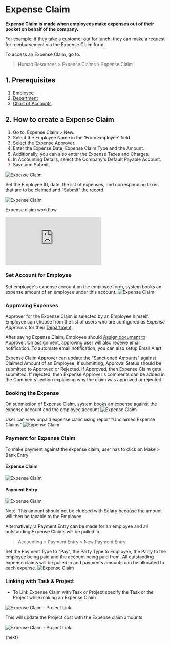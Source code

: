 <!-- add-breadcrumbs -->
# Expense Claim

**Expense Claim is made when employees make expenses out of their pocket on behalf of the company.**

For example, if they take a customer out for lunch, they can make a request for reimbursement via the Expense Claim form.

To access an Expense Claim, go to:

> Human Resources > Expense Claims > Expense Claim 

## 1. Prerequisites

1. [Employee](/docs/user/manual/en/human-resources/employee)
1. [Department](/docs/user/manual/en/human-resources/department)
1. [Chart of Accounts](/docs/user/manual/en/accounts/chart-of-accounts)


## 2. How to create a Expense Claim

1. Go to: Expense Claim > New.
1. Select the Employee Name in the 'From Employee' field.
1. Select the Expense Approver.
1. Enter the Expense Date, Expense Claim Type and the Amount.
1. Additionally, you can also enter the Expense Taxes and Charges.
1. In Accounting Details, select the Company's Default Payable Account.
1. Save and Submit.

<img class="screenshot" alt="Expense Claim" src="{{docs_base_url}}/assets/img/human-resources/expense_claim.png">


Set the Employee ID, date, the list of expenses, and corresponding taxes that are to be claimed and “Submit” the record.

<img class="screenshot" alt="Expense Claim" src="{{docs_base_url}}/assets/img/human-resources/expense-claim-expenses.png">

Expense claim workflow
<div class="embed-container">
    <iframe src="https://www.youtube.com/embed/5SZHJF--ZFY?rel=0" frameborder="0" allow="autoplay; encrypted-media" allowfullscreen>
    </iframe>
</div>


### Set Account for Employee
Set employee's expense account on the employee form, system books an expense amount of an employee under this account.
<img class="screenshot" alt="Expense Claim" src="{{docs_base_url}}/assets/img/human-resources/employee_account.png">

### Approving Expenses

Approver for the Expense Claim is selected by an Employee himself. Employee can choose from the list of users who are configured as _Expense Approvers_ for their [Department](/docs/user/manual/en/human-resources/department).

After saving Expense Claim, Employee should [Assign document to Approver](/docs/user/manual/en/using-erpnext/assignment.html). On assignment, approving user will also receive email notification. To automate email notification, you can also setup Email Alert

Expense Claim Approver can update the “Sanctioned Amounts” against Claimed Amount of an Employee. If submitting, Approval Status should be submitted to Approved or Rejected. If Approved, then Expense Claim gets submitted. If rejected, then Expense Approver's comments can be added in the Comments section explaining why the claim was approved or rejected.

### Booking the Expense

On submission of Expense Claim, system books an expense against the expense account and the employee account
<img class="screenshot" alt="Expense Claim" src="{{docs_base_url}}/assets/img/human-resources/expense_claim_book.png">

User can view unpaid expense claim using report "Unclaimed Expense Claims"
<img class="screenshot" alt="Expense Claim" src="{{docs_base_url}}/assets/img/human-resources/unclaimed_expense_claims.png">

### Payment for Expense Claim

To make payment against the expense claim, user has to click on Make > Bank Entry
#### Expense Claim
<img class="screenshot" alt="Expense Claim" src="{{docs_base_url}}/assets/img/human-resources/payment.png">

#### Payment Entry
<img class="screenshot" alt="Expense Claim" src="{{docs_base_url}}/assets/img/human-resources/payment_entry.png">

Note: This amount should not be clubbed with Salary because the amount will then be taxable to the Employee.

Alternatively, a Payment Entry can be made for an employee and all outstanding Expense Claims will be pulled in.

> Accounting > Payment Entry > New Payment Entry

Set the Payment Type to "Pay", the Party Type to Employee, the Party to the employee being paid and the account being paid from. All outstanding expense claims will be pulled in and payments amounts can be allocated to each expense.
<img class="screenshot" alt="Expense Claim" src="{{docs_base_url}}/assets/img/human-resources/expense_claim_payment_entry.png">

### Linking with Task & Project

* To Link Expense Claim with Task or Project specify the Task or the Project while making an Expense Claim

<img class="screenshot" alt="Expense Claim - Project Link" src="{{docs_base_url}}/assets/img/project/project-expense-claim-1.png">

This will update the Project cost with the Expense claim amounts

<img class="screenshot" alt="Expense Claim - Project Link" src="{{docs_base_url}}/assets/img/project/project-expense-claim-2.png">

{next}

